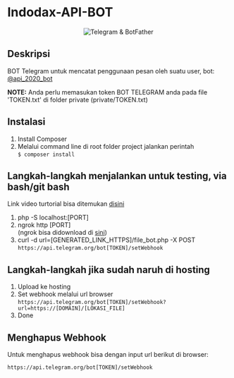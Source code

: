 # Indodax-API-BOT

<p align="center">
  <img src="https://i.ibb.co/yYjbBHz/68747470733a2f2f7069656e736133642e636f6d2f77702d636f6e74656e742f75706c6f6164732f323031372f31302f74656c656772616d5f6c6f676f5f626f742e6a7067.jpg" alt="Telegram & BotFather">
</p>

## Deskripsi

BOT Telegram untuk mencatat penggunaan pesan oleh suatu user, bot: [@api_2020_bot](https://t.me/api_2020_bot)

**NOTE:** Anda perlu memasukan token BOT TELEGRAM anda pada file 'TOKEN.txt' di folder private (private/TOKEN.txt)

## Instalasi
1. Install Composer
2. Melalui command line di root folder project jalankan perintah<br>```$ composer install```

## Langkah-langkah menjalankan untuk testing, via bash/git bash
Link video turtorial bisa ditemukan [disini](https://www.youtube.com/watch?v=pTGRpH2dvRM)
1. php -S localhost:[PORT]
2. ngrok http [PORT] <br>(ngrok bisa didownload di [sini](https://ngrok.com/download))
3. curl -d url=[GENERATED_LINK_HTTPS]/file_bot.php -X POST ```https://api.telegram.org/bot[TOKEN]/setWebhook```

## Langkah-langkah jika sudah naruh di hosting
1. Upload ke hosting
2. Set webhook melalui url browser<br>```https://api.telegram.org/bot[TOKEN]/setWebhook?url=https://[DOMAIN]/[LOKASI_FILE]```
3. Done

## Menghapus Webhook
Untuk menghapus webhook bisa dengan input url berikut di browser:

```https://api.telegram.org/bot[TOKEN]/setWebhook```

